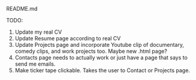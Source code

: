 README.md

TODO: 
1. Update my real CV
2. Update Resume page according to real CV
3. Update Projects page and incorporate Youtube clip of documentary, comedy clips, and work projects too. Maybe new .html page?
4. Contacts page needs to actually work or just have a page that says to send me emails. 
5. Make ticker tape clickable. Takes the user to Contact or Projects page. 